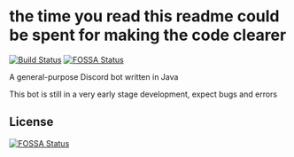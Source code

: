 # the time you read this readme could be spent for making the code clearer
[![Build Status](https://travis-ci.org/Blinky-Bot/Blinky.svg?branch=master)](https://travis-ci.org/Blinky-Bot/Blinky) [![FOSSA Status](https://app.fossa.io/api/projects/git%2Bgithub.com%2FBlinky-Bot%2FBlinky.svg?type=shield)](https://app.fossa.io/projects/git%2Bgithub.com%2FBlinky-Bot%2FBlinky?ref=badge_shield)

A general-purpose Discord bot written in Java&nbsp;

This bot is still in a very early stage development, expect bugs and errors

## License
[![FOSSA Status](https://app.fossa.io/api/projects/git%2Bgithub.com%2FBlinky-Bot%2FBlinky.svg?type=large)](https://app.fossa.io/projects/git%2Bgithub.com%2FBlinky-Bot%2FBlinky?ref=badge_large)